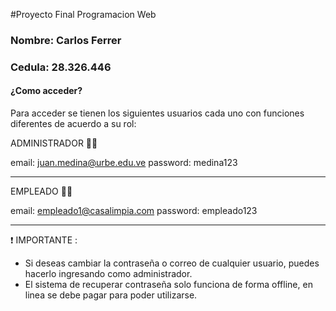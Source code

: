 #Proyecto Final Programacion Web
### Nombre: Carlos Ferrer
### Cedula: 28.326.446

#### ¿Como acceder?

Para acceder se tienen los siguientes usuarios cada uno con funciones diferentes de acuerdo a su rol:

ADMINISTRADOR  👨‍💻


email: juan.medina@urbe.edu.ve
password: medina123




------------



EMPLEADO 🧑‍💻

email: empleado1@casalimpia.com
password: empleado123

------------

❗ IMPORTANTE :


- Si deseas cambiar la contraseña o correo de cualquier usuario, puedes hacerlo ingresando como administrador.
- El sistema de recuperar contraseña solo funciona de forma offline, en linea se debe pagar para poder utilizarse.
